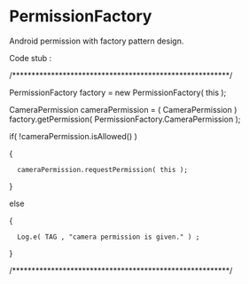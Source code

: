 # PermissionFactory
Android permission with factory pattern design.

Code stub :

/********************************************************/

PermissionFactory factory = new PermissionFactory( this );

CameraPermission cameraPermission = ( CameraPermission ) factory.getPermission( PermissionFactory.CameraPermission );

if( !cameraPermission.isAllowed() )

{

      cameraPermission.requestPermission( this );

}

else


{


      Log.e( TAG , "camera permission is given." ) ;
      
}


/********************************************************/
